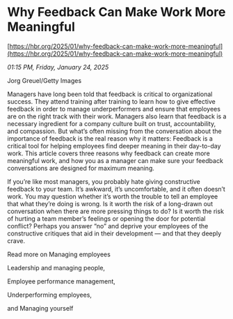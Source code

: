 # Why Feedback Can Make Work More Meaningful

[https://hbr.org/2025/01/why-feedback-can-make-work-more-meaningful](https://hbr.org/2025/01/why-feedback-can-make-work-more-meaningful)

*01:15 PM, Friday, January 24, 2025*

Jorg Greuel/Getty Images

Managers have long been told that feedback is critical to organizational success. They attend training after training to learn how to give effective feedback in order to manage underperformers and ensure that employees are on the right track with their work. Managers also learn that feedback is a necessary ingredient for a company culture built on trust, accountability, and compassion. But what’s often missing from the conversation about the importance of feedback is the real reason why it matters: Feedback is a critical tool for helping employees find deeper meaning in their day-to-day work. This article covers three reasons why feedback can create more meaningful work, and how you as a manager can make sure your feedback conversations are designed for maximum meaning.

If you’re like most managers, you probably hate giving constructive feedback to your team. It’s awkward, it’s uncomfortable, and it often doesn’t work. You may question whether it’s worth the trouble to tell an employee that what they’re doing is wrong. Is it worth the risk of a long-drawn out conversation when there are more pressing things to do? Is it worth the risk of hurting a team member’s feelings or opening the door for potential conflict? Perhaps you answer “no” and deprive your employees of the constructive critiques that aid in their development — and that they deeply crave.

Read more on Managing employees

Leadership and managing people,

Employee performance management,

Underperforming employees,

and Managing yourself

